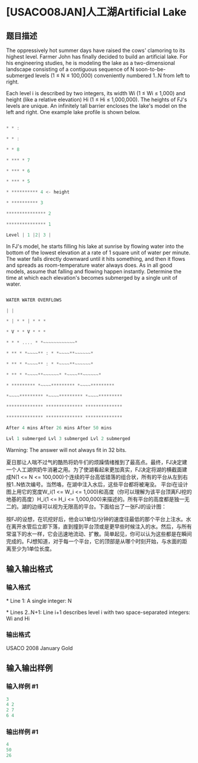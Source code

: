 # [USACO08JAN]人工湖Artificial Lake

## 题目描述

The oppressively hot summer days have raised the cows' clamoring to its highest level. Farmer John has finally decided to build an artificial lake. For his engineering studies, he is modeling the lake as a two-dimensional landscape consisting of a contiguous sequence of N soon-to-be-submerged levels (1 ≤ N ≤ 100,000) conveniently numbered 1..N from left to right.

Each level i is described by two integers, its width Wi (1 ≤ Wi ≤ 1,000) and height (like a relative elevation) Hi (1 ≤ Hi ≤ 1,000,000). The heights of FJ's levels are unique. An infinitely tall barrier encloses the lake's model on the left and right. One example lake profile is shown below.

```cpp

* * :

* * :

* * 8

* *** * 7

* *** * 6

* *** * 5

* ********** 4 <- height

* ********** 3

*************** 2

*************** 1

Level | 1 |2| 3 |

```

In FJ's model, he starts filling his lake at sunrise by flowing water into the bottom of the lowest elevation at a rate of 1 square unit of water per minute. The water falls directly downward until it hits something, and then it flows and spreads as room-temperature water always does. As in all good models, assume that falling and flowing happen instantly. Determine the time at which each elevation's becomes submerged by a single unit of water.

```cpp

WATER WATER OVERFLOWS

| |

* | * * | * * *

* V * * V * * *

* * * .... * *~~~~~~~~~~~~*

* ** * *~~~~** : * *~~~~**~~~~~~*

* ** * *~~~~** : * *~~~~**~~~~~~*

* ** * *~~~~**~~~~~~* *~~~~**~~~~~~*

* ********* *~~~~********* *~~~~*********

*~~~~********* *~~~~********* *~~~~*********

************** ************** **************

************** ************** **************

After 4 mins After 26 mins After 50 mins

Lvl 1 submerged Lvl 3 submerged Lvl 2 submerged

```

Warning: The answer will not always fit in 32 bits.

夏日那让人喘不过气的酷热将奶牛们的烦躁情绪推到了最高点。最终，FJ决定建一个人工湖供奶牛消暑之用。为了使湖看起来更加真实，FJ决定将湖的横截面建成N(1 <= N <= 100,000)个连续的平台高低错落的组合状，所有的平台从左到右按1..N依次编号。当然咯，在湖中注入水后，这些平台都将被淹没。 平台i在设计图上用它的宽度W\_i(1 <= W\_i <= 1,000)和高度（你可以理解为该平台顶离FJ挖的地基的高度）H\_i(1 <= H\_i <= 1,000,000)来描述的。所有平台的高度都是独一无二的。湖的边缘可以视为无限高的平台。下面给出了一张FJ的设计图：

按FJ的设想，在坑挖好后，他会以1单位/分钟的速度往最低的那个平台上注水。水在离开水管后立即下落，直到撞到平台顶或是更早些时候注入的水。然后，与所有常温下的水一样，它会迅速地流动、扩散。简单起见，你可以认为这些都是在瞬间完成的。FJ想知道，对于每一个平台，它的顶部是从哪个时刻开始，与水面的距离至少为1单位长度。

## 输入输出格式

### 输入格式

\* Line 1: A single integer: N

\* Lines 2..N+1: Line i+1 describes level i with two space-separated integers: Wi and Hi

### 输出格式

USACO 2008 January Gold

## 输入输出样例

### 输入样例 #1

```cpp
3
4 2
2 7
6 4
```


### 输出样例 #1

```cpp
4
50
26
```


